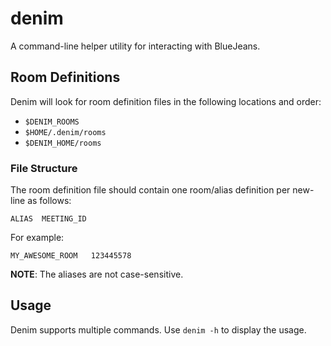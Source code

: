 # denim

A command-line helper utility for interacting with BlueJeans.

## Room Definitions

Denim will look for room definition files in the following locations and order:

* `$DENIM_ROOMS`
* `$HOME/.denim/rooms`
* `$DENIM_HOME/rooms`

### File Structure

The room definition file should contain one room/alias definition per new-line as follows:

```
ALIAS  MEETING_ID
```

For example:

```
MY_AWESOME_ROOM   123445578
```

**NOTE**: The aliases are not case-sensitive.

## Usage

Denim supports multiple commands. Use `denim -h` to display the usage.
